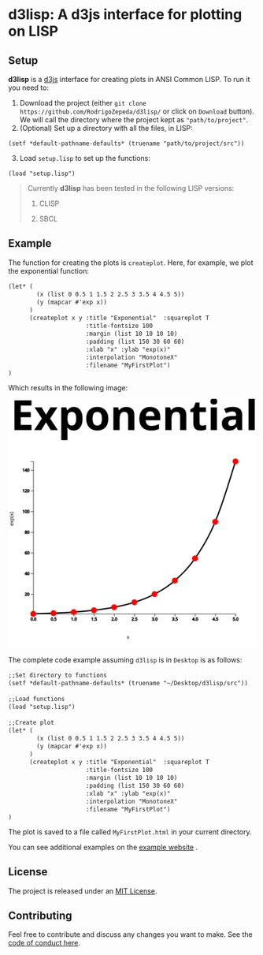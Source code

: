 d3lisp: A d3js interface for plotting on LISP
================

## Setup

**d3lisp** is a [d3js](https://d3js.org/) interface for creating plots
in ANSI Common LISP. To run it you need to:

1.  Download the project (either `git clone
    https://github.com/RodrigoZepeda/d3lisp/` or click on `Download`
    button). We will call the directory where the project kept as
    `"path/to/project"`.
2.  (Optional) Set up a directory with all the files, in LISP:

<!-- end list -->

    (setf *default-pathname-defaults* (truename "path/to/project/src"))

3.  Load `setup.lisp` to set up the functions:

<!-- end list -->

    (load "setup.lisp")

> Currently **d3lisp** has been tested in the following LISP versions:
> 1. CLISP
> 
> 2.  SBCL

## Example

The function for creating the plots is `createplot`. Here, for example,
we plot the exponential function:

    (let* (
            (x (list 0 0.5 1 1.5 2 2.5 3 3.5 4 4.5 5))
            (y (mapcar #'exp x))
          )
          (createplot x y :title "Exponential"  :squareplot T  
                          :title-fontsize 100 
                          :margin (list 10 10 10 10)
                          :padding (list 150 30 60 60) 
                          :xlab "x" :ylab "exp(x)" 
                          :interpolation "MonotoneX"
                          :filename "MyFirstPlot")
    )

Which results in the following image:

<center>

<img src="./examples/exponential.svg">

</center>

The complete code example assuming `d3lisp` is in `Desktop` is as
follows:

    ;;Set directory to functions
    (setf *default-pathname-defaults* (truename "~/Desktop/d3lisp/src"))
    
    ;;Load functions
    (load "setup.lisp")
    
    ;;Create plot
    (let* (
            (x (list 0 0.5 1 1.5 2 2.5 3 3.5 4 4.5 5))
            (y (mapcar #'exp x))
          )
          (createplot x y :title "Exponential"  :squareplot T  
                          :title-fontsize 100 
                          :margin (list 10 10 10 10)
                          :padding (list 150 30 60 60) 
                          :xlab "x" :ylab "exp(x)" 
                          :interpolation "MonotoneX"
                          :filename "MyFirstPlot")
    )

The plot is saved to a file called `MyFirstPlot.html` in your current
directory.

You can see additional examples on the [example
website](https://rodrigozepeda.github.io/d3lisp/index.html) .

## License

The project is released under an [MIT
License](https://github.com/RodrigoZepeda/d3lisp/blob/master/LICENSE).

## Contributing

Feel free to contribute and discuss any changes you want to make. See
the [code of conduct
here](https://github.com/RodrigoZepeda/d3lisp/blob/master/CONTRIBUTE.md).
